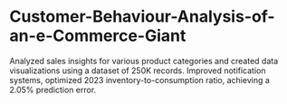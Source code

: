 # Customer-Behaviour-Analysis-of-an-e-Commerce-Giant
Analyzed sales insights for various product categories and created data visualizations using a dataset of 250K records.
Improved notification systems, optimized 2023 inventory-to-consumption ratio, achieving a 2.05% prediction error.
